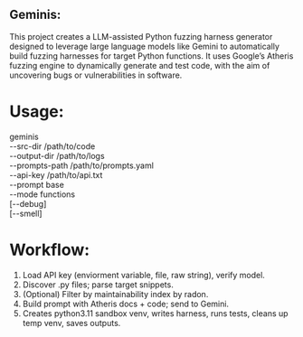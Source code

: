 
## Geminis:
This project creates a LLM-assisted Python fuzzing harness generator designed to leverage large language models like Gemini to automatically build fuzzing harnesses for target Python functions. It uses Google’s Atheris fuzzing engine to dynamically generate and test code, with the aim of uncovering bugs or vulnerabilities in software.

# Usage:
  geminis \
    --src-dir /path/to/code \
    --output-dir /path/to/logs \
    --prompts-path /path/to/prompts.yaml \
    --api-key /path/to/api.txt \
    --prompt base \
    --mode functions \
    [--debug] \
    [--smell]

# Workflow:
  1. Load API key (enviorment variable, file, raw string), verify model.
  2. Discover .py files; parse target snippets.
  3. (Optional) Filter by maintainability index by radon.
  4. Build prompt with Atheris docs + code; send to Gemini.
  5. Creates python3.11 sandbox venv, writes harness, runs tests, cleans up temp venv, saves outputs.
